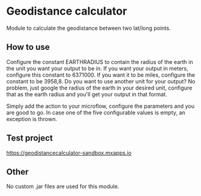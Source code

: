 # Geodistance calculator
Module to calculate the geodistance between two lat/long points.

## How to use
Configure the constant EARTHRADIUS to contain the radius of the earth in the unit you want your output to be in. If you want your output in meters, configure this constant to 6371000. If you want it to be miles, configure the constant to be 3958,8. Do you want to use another unit for your output? No problem, just google the radius of the earth in your desired unit, configure that as the earth radius and you'll get your output in that format.

Simply add the action to your microflow, configure the parameters and you are good to go.
In case one of the five configurable values is empty, an exception is thrown.

## Test project
https://geodistancecalculator-sandbox.mxapps.io

## Other
No custom .jar files are used for this module.
